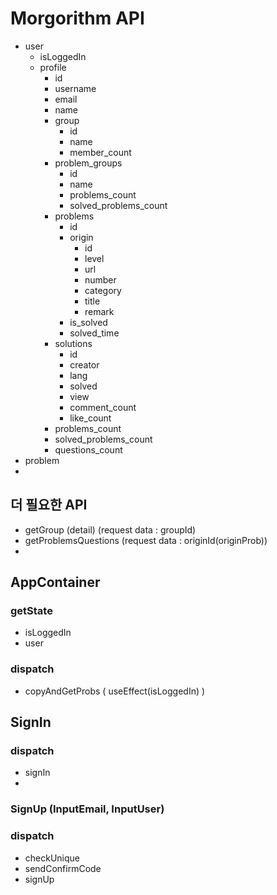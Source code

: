 # Morgorithm API
- user
  - isLoggedIn
  - profile
    - id
    - username
    - email
    - name
    - group
      - id
      - name
      - member_count
    - problem_groups
      - id
      - name
      - problems_count
      - solved_problems_count
    - problems
      - id
      - origin
        - id
        - level
        - url
        - number
        - category
        - title
        - remark
      - is_solved
      - solved_time
    - solutions
      - id
      - creator
      - lang
      - solved
      - view
      - comment_count
      - like_count
    - problems_count
    - solved_problems_count
    - questions_count
- problem
- 

## 더 필요한 API
- getGroup (detail) (request data : groupId)
- getProblemsQuestions (request data : originId(originProb))
- 

## AppContainer
### getState
- isLoggedIn
- user
### dispatch
- copyAndGetProbs ( useEffect(isLoggedIn) )

## SignIn
### dispatch
- signIn
- 

### SignUp (InputEmail, InputUser)
### dispatch
- checkUnique
- sendConfirmCode
- signUp